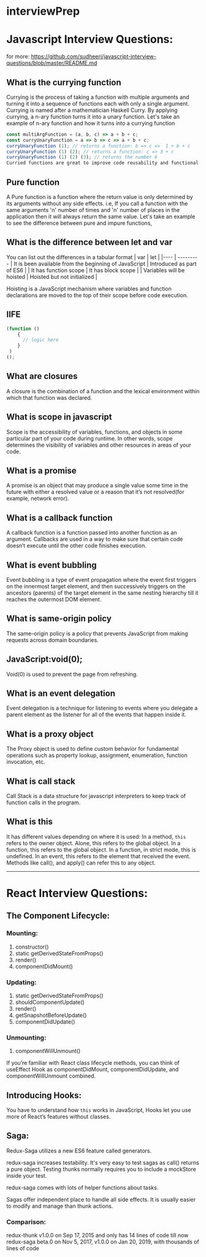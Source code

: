 # interviewPrep

# Javascript Interview Questions:
for more: https://github.com/sudheerj/javascript-interview-questions/blob/master/README.md

## What is the currying function
Currying is the process of taking a function with multiple arguments and turning it into a sequence of functions each with only a single argument. Currying is named after a mathematician Haskell Curry. By applying currying, a n-ary function turns it into a unary function. Let's take an example of n-ary function and how it turns into a currying function

```javascript
const multiArgFunction = (a, b, c) => a + b + c;
const curryUnaryFunction = a => b => c => a + b + c;
curryUnaryFunction (1); // returns a function: b => c =>  1 + b + c
curryUnaryFunction (1) (2); // returns a function: c => 3 + c
curryUnaryFunction (1) (2) (3); // returns the number 6
Curried functions are great to improve code reusability and functional composition.
```

## Pure function
A Pure function is a function where the return value is only determined by its arguments without any side effects. i.e, If you call a function with the same arguments 'n' number of times and 'n' number of places in the application then it will always return the same value. Let's take an example to see the difference between pure and impure functions,

## What is the difference between let and var
You can list out the differences in a tabular format
| var | let |
|---- | ---------
| It is been available from the beginning of JavaScript  | Introduced as part of ES6 |
| It has function scope | It has block scope  |
| Variables will be hoisted | Hoisted but not initialized |

Hoisting is a JavaScript mechanism where variables and function declarations are moved to the top of their scope before code execution.

## IIFE

```javascript
(function ()
    {
      // logic here
    }
 )
();
```

## What are closures
A closure is the combination of a function and the lexical environment within which that function was declared.

## What is scope in javascript
Scope is the accessibility of variables, functions, and objects in some particular part of your code during runtime. In other words, scope determines the visibility of variables and other resources in areas of your code.

## What is a promise
A promise is an object that may produce a single value some time in the future with either a resolved value or a reason that it’s not resolved(for example, network error).

## What is a callback function
A callback function is a function passed into another function as an argument. Callbacks are used in a way to make sure that certain code doesn’t execute until the other code finishes execution.

## What is event bubbling
Event bubbling is a type of event propagation where the event first triggers on the innermost target element, and then successively triggers on the ancestors (parents) of the target element in the same nesting hierarchy till it reaches the outermost DOM element.

## What is same-origin policy
The same-origin policy is a policy that prevents JavaScript from making requests across domain boundaries.

## JavaScript:void(0);
Void(0) is used to prevent the page from refreshing.

## What is an event delegation
Event delegation is a technique for listening to events where you delegate a parent element as the listener for all of the events that happen inside it.

## What is a proxy object
The Proxy object is used to define custom behavior for fundamental operations such as property lookup, assignment, enumeration, function invocation, etc.

## What is call stack
Call Stack is a data structure for javascript interpreters to keep track of function calls in the program.

## What is this
It has different values depending on where it is used:
In a method, `this` refers to the owner object.
Alone, this refers to the global object.
In a function, this refers to the global object.
In a function, in strict mode, this is undefined.
In an event, this refers to the element that received the event.
Methods like call(), and apply() can refer this to any object.

---

# React Interview Questions:

## The Component Lifecycle:

### Mounting:
1. constructor()
2. static getDerivedStateFromProps()
3. render()
4. componentDidMount()

### Updating:
1. static getDerivedStateFromProps()
2. shouldComponentUpdate()
3. render()
4. getSnapshotBeforeUpdate()
5. componentDidUpdate()

### Unmounting:
1. componentWillUnmount()

If you’re familiar with React class lifecycle methods, you can think of useEffect Hook as componentDidMount, componentDidUpdate, and componentWillUnmount combined.

## Introducing Hooks:
You have to understand how `this` works in JavaScript, Hooks let you use more of React’s features without classes.

## Saga:
Redux-Saga utilizes a new ES6 feature called generators.

redux-saga increases testability. It's very easy to test sagas as call() returns a pure object. Testing thunks normally requires you to include a mockStore inside your test.

redux-saga comes with lots of helper functions about tasks.

Sagas offer independent place to handle all side effects. It is usually easier to modify and manage than thunk actions.

### Comparison:
redux-thunk v1.0.0 on Sep 17, 2015 and only has 14 lines of code till now
redux-saga beta.0 on Nov 5, 2017, v1.0.0 on Jan 20, 2019, with thousands of lines of code
